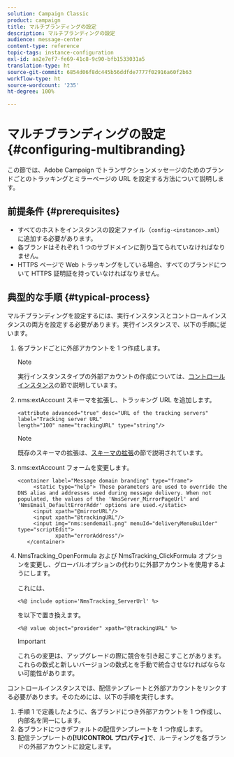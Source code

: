 ```yaml
---
solution: Campaign Classic
product: campaign
title: マルチブランディングの設定
description: マルチブランディングの設定
audience: message-center
content-type: reference
topic-tags: instance-configuration
exl-id: aa2e7ef7-fe69-41c8-9c90-bfb1533031a5
translation-type: ht
source-git-commit: 6854d06f8dc445b56ddfde7777f02916a60f2b63
workflow-type: ht
source-wordcount: '235'
ht-degree: 100%

---
```


# マルチブランディングの設定{#configuring-multibranding}

この節では、Adobe Campaign でトランザクションメッセージのためのブランドごとのトラッキングとミラーページの URL を設定する方法について説明します。

## 前提条件 {#prerequisites}

* すべてのホストをインスタンスの設定ファイル（`config-<instance>.xml`）に追加する必要があります。
* 各ブランドはそれぞれ 1 つのサブドメインに割り当てられていなければなりません。
* HTTPS ページで Web トラッキングをしている場合、すべてのブランドについて HTTPS 証明証を持っていなければなりません。

## 典型的な手順 {#typical-process}

マルチブランディングを設定するには、実行インスタンスとコントロールインスタンスの両方を設定する必要があります。実行インスタンスで、以下の手順に従います。

1. 各ブランドごとに外部アカウントを 1 つ作成します。

   >[!NOTE]
   >
   >実行インスタンスタイプの外部アカウントの作成については、[コントロールインスタンス](../../message-center/using/creating-a-shared-connection.md#control-instance)の節で説明しています。

1. nms:extAccount スキーマを拡張し、トラッキング URL を追加します。

   ```
   <attribute advanced="true" desc="URL of the tracking servers" label="Tracking server URL"
   length="100" name="trackingURL" type="string"/>
   ```

   >[!NOTE]
   >
   >既存のスキーマの拡張は、[スキーマの拡張](../../configuration/using/extending-a-schema.md)の節で説明されています。

1. nms:extAccount フォームを変更します。

   ```
   <container label="Message domain branding" type="frame">
        <static type="help"> These parameters are used to override the DNS alias and addresses used during message delivery. When not populated, the values of the 'NmsServer_MirrorPageUrl' and 'NmsEmail_DefaultErrorAddr' options are used.</static>
        <input xpath="@mirrorURL"/>
        <input xpath="@trackingURL"/>
        <input img="nms:sendemail.png" menuId="deliveryMenuBuilder" type="scriptEdit">
               xpath="errorAddress"/>
      </container>
   ```

1. NmsTracking_OpenFormula および NmsTracking_ClickFormula オプションを変更し、グローバルオプションの代わりに外部アカウントを使用するようにします。

   これには、

   ```
   <%@ include option='NmsTracking_ServerUrl' %>
   ```

   を以下で置き換えます。

   ```
   <%@ value object="provider" xpath="@trackingURL" %>
   ```

   >[!IMPORTANT]
   >
   >これらの変更は、アップグレードの際に競合を引き起こすことがあります。これらの数式と新しいバージョンの数式とを手動で統合させなければならない可能性があります。

コントロールインスタンスでは、配信テンプレートと外部アカウントをリンクする必要があります。そのためには、以下の手順を実行します。

1. 手順 1 で定義したように、各ブランドにつき外部アカウントを 1 つ作成し、内部名を同一にします。
1. 各ブランドにつきデフォルトの配信テンプレートを 1 つ作成します。
1. 配信テンプレートの&#x200B;**[!UICONTROL プロパティ]**&#x200B;で、ルーティングを各ブランドの外部アカウントに設定します。
